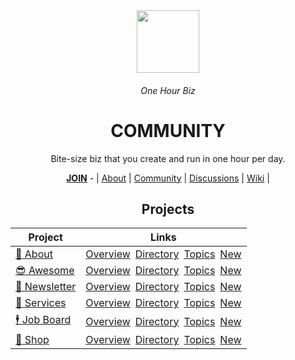 <div align="center">
  <img height="100" src="https://user-images.githubusercontent.com/102568331/203838258-50ac6eb0-2b5b-41cb-9094-93dad87ab6e2.png"/>
  <h6>One Hour Biz</h6>
  <h1><b>COMMUNITY</b></h1>
  <p>Bite-size biz that you create and run in one hour per day.</p>
  <a href="https://github.com/OneHourBiz/.github/blob/main/JOIN.md"><b>JOIN</b></a> - | <a href="https://github.com/OneHourBiz/.github">About</a> | <a href="https://github.com/OneHourBiz/community">Community</a> | <a href="https://github.com/orgs/OneHourBiz/discussions">Discussions</a> | <a href="https://github.com/OneHourBiz/community/wiki">Wiki</a>  | 
</div>

<div align="center">

## Projects 
  
| Project | Links |
|-|-|
| [:tada: About](https://github.com/OneHourBiz/.github) | [Overview](https://github.com/OneHourBiz/.github/issues/1)&ensp;[Directory](https://github.com/OneHourBiz/inbox/issues/2)&ensp;[Topics](https://github.com/OneHourBiz/inbox/issues/3)&ensp;[New]() |
| [:sunglasses: Awesome](https://github.com/OneHourBiz/awesome) | [Overview](https://github.com/OneHourBiz/awesome/issues/1)&ensp;[Directory](https://github.com/OneHourBiz/awesome/issues/2)&ensp;[Topics](https://github.com/OneHourBiz/awesome/issues/3)&ensp;[New]() |
| [:incoming_envelope: Newsletter](https://github.com/OneHourBiz/newsletter) | [Overview](https://github.com/OneHourBiz/newsletter/issues/1)&ensp;[Directory](https://github.com/OneHourBiz/newsletter/issues/2)&ensp;[Topics](https://github.com/OneHourBiz/newsletter/issues/3)&ensp;[New]() |
| [:handshake: Services](https://github.com/OneHourBiz/services) | [Overview](https://github.com/OneHourBiz/services/issues/1)&ensp;[Directory](https://github.com/OneHourBiz/services/issues/2)&ensp;[Topics](https://github.com/OneHourBiz/services/issues/3)&ensp;[New]() |
| [:business_suit_levitating: Job Board](https://github.com/OneHourBiz/jobs) | [Overview](https://github.com/OneHourBiz/jobs/issues/1)&ensp;[Directory](https://github.com/OneHourBiz/jobs/issues/2)&ensp;[Topics](https://github.com/OneHourBiz/jobs/issues/3)&ensp;[New]() |
| [:money_with_wings: Shop](https://github.com/OneHourBiz/shop) | [Overview](https://github.com/OneHourBiz/shop/issues/1)&ensp;[Directory](https://github.com/OneHourBiz/shop/issues/2)&ensp;[Topics](https://github.com/OneHourBiz/shop/issues/3)&ensp;[New]() |
</div>

